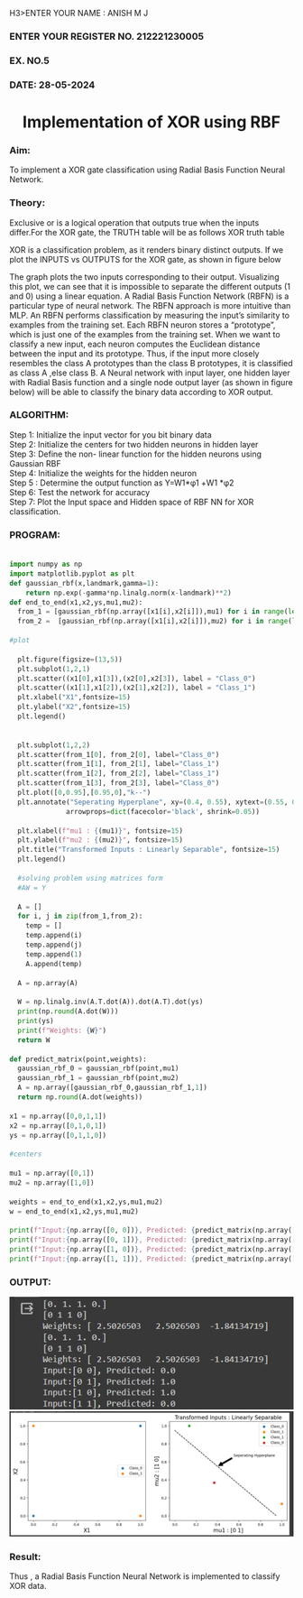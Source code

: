 H3>ENTER YOUR NAME : ANISH M J</H3>
<H3>ENTER YOUR REGISTER NO. 212221230005</H3>
<H3>EX. NO.5</H3>
<H3>DATE: 28-05-2024</H3>
<H1 ALIGN =CENTER>Implementation of XOR  using RBF</H1>
<H3>Aim:</H3>
To implement a XOR gate classification using Radial Basis Function  Neural Network.

<H3>Theory:</H3>
<P>Exclusive or is a logical operation that outputs true when the inputs differ.For the XOR gate, the TRUTH table will be as follows XOR truth table </P>

<P>XOR is a classification problem, as it renders binary distinct outputs. If we plot the INPUTS vs OUTPUTS for the XOR gate, as shown in figure below </P>




<P>The graph plots the two inputs corresponding to their output. Visualizing this plot, we can see that it is impossible to separate the different outputs (1 and 0) using a linear equation.
A Radial Basis Function Network (RBFN) is a particular type of neural network. The RBFN approach is more intuitive than MLP. An RBFN performs classification by measuring the input’s similarity to examples from the training set. Each RBFN neuron stores a “prototype”, which is just one of the examples from the training set. When we want to classify a new input, each neuron computes the Euclidean distance between the input and its prototype. Thus, if the input more closely resembles the class A prototypes than the class B prototypes, it is classified as class A ,else class B.
A Neural network with input layer, one hidden layer with Radial Basis function and a single node output layer (as shown in figure below) will be able to classify the binary data according to XOR output.
</P>





<H3>ALGORITHM:</H3>
Step 1: Initialize the input  vector for you bit binary data<Br>
Step 2: Initialize the centers for two hidden neurons in hidden layer<Br>
Step 3: Define the non- linear function for the hidden neurons using Gaussian RBF<br>
Step 4: Initialize the weights for the hidden neuron <br>
Step 5 : Determine the output  function as 
                 Y=W1*φ1 +W1 *φ2 <br>
Step 6: Test the network for accuracy<br>
Step 7: Plot the Input space and Hidden space of RBF NN for XOR classification.

<H3>PROGRAM:</H3>

```python

import numpy as np
import matplotlib.pyplot as plt
def gaussian_rbf(x,landmark,gamma=1):
    return np.exp(-gamma*np.linalg.norm(x-landmark)**2)
def end_to_end(x1,x2,ys,mu1,mu2):
  from_1 = [gaussian_rbf(np.array([x1[i],x2[i]]),mu1) for i in range(len(x1))]
  from_2 =  [gaussian_rbf(np.array([x1[i],x2[i]]),mu2) for i in range(len(x1))]

#plot

  plt.figure(figsize=(13,5))
  plt.subplot(1,2,1)
  plt.scatter((x1[0],x1[3]),(x2[0],x2[3]), label = "Class_0")
  plt.scatter((x1[1],x1[2]),(x2[1],x2[2]), label = "Class_1")
  plt.xlabel("X1",fontsize=15)
  plt.ylabel("X2",fontsize=15)
  plt.legend()


  plt.subplot(1,2,2)
  plt.scatter(from_1[0], from_2[0], label="Class_0")
  plt.scatter(from_1[1], from_2[1], label="Class_1")
  plt.scatter(from_1[2], from_2[2], label="Class_1")
  plt.scatter(from_1[3], from_2[3], label="Class_0")
  plt.plot([0,0.95],[0.95,0],"k--")
  plt.annotate("Seperating Hyperplane", xy=(0.4, 0.55), xytext=(0.55, 0.66),
              arrowprops=dict(facecolor='black', shrink=0.05))

  plt.xlabel(f"mu1 : {(mu1)}", fontsize=15)
  plt.ylabel(f"mu2 : {(mu2)}", fontsize=15)
  plt.title("Transformed Inputs : Linearly Separable", fontsize=15)
  plt.legend()

  #solving problem using matrices form
  #AW = Y

  A = []
  for i, j in zip(from_1,from_2):
    temp = []
    temp.append(i)
    temp.append(j)
    temp.append(1)
    A.append(temp)

  A = np.array(A)

  W = np.linalg.inv(A.T.dot(A)).dot(A.T).dot(ys)
  print(np.round(A.dot(W)))
  print(ys)
  print(f"Weights: {W}")
  return W

def predict_matrix(point,weights):
  gaussian_rbf_0 = gaussian_rbf(point,mu1)
  gaussian_rbf_1 = gaussian_rbf(point,mu2)
  A = np.array([gaussian_rbf_0,gaussian_rbf_1,1])
  return np.round(A.dot(weights))

x1 = np.array([0,0,1,1])
x2 = np.array([0,1,0,1])
ys = np.array([0,1,1,0])

#centers

mu1 = np.array([0,1])
mu2 = np.array([1,0])

weights = end_to_end(x1,x2,ys,mu1,mu2)
w = end_to_end(x1,x2,ys,mu1,mu2)

print(f"Input:{np.array([0, 0])}, Predicted: {predict_matrix(np.array([0, 0]), w)}")
print(f"Input:{np.array([0, 1])}, Predicted: {predict_matrix(np.array([0, 1]), w)}")
print(f"Input:{np.array([1, 0])}, Predicted: {predict_matrix(np.array([1, 0]), w)}")
print(f"Input:{np.array([1, 1])}, Predicted: {predict_matrix(np.array([1, 1]), w)}")

```

<H3>OUTPUT:</H3>

![s](1.png)
![s](2.png)
<H3>Result:</H3>
Thus , a Radial Basis Function Neural Network is implemented to classify XOR data.








